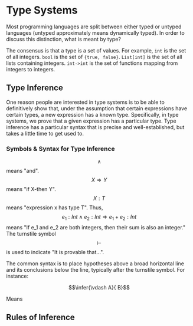 # Type Systems

Most programming languages are split between either typed or untyped languages (untyped approximately
means dynamically typed). In order to discuss this distinction, what is meant by type?

The consensus is that a type is a set of values. For example, `int` is the set of all integers.
`bool` is the set of `{true, false}`. `List[int]` is the set of all lists containing integers.
`int->int` is the set of functions mapping from integers to integers.

## Type Inference

One reason people are interested in type systems is to be able to definitively show that, under the assumption
that certain expressions have certain types, a new expression has a known type. Specifically, in type systems,
we prove that a given expression has a particular type. Type inference has a particular syntax that is 
precise and well-established, but takes a little time to get used to.

### Symbols & Syntax for Type Inference

$$\land$$ means "and". $$X \Rightarrow Y$$ means "if X-then Y". $$X:T$$ means "expression x has type T".
Thus, $$e_1: Int \land e_2: Int \Rightarrow e_1+e_2: Int$$ means "If e_1 and e_2 are both integers, then
their sum is also an integer."  The turnstile symbol $$\vdash$$ is used to indicate "It is provable that...".

The common syntax is to place hypotheses above a broad horizontal line and its conclusions below the line,
 typically after the turnstile symbol. For instance:

$$\infer{\vdash A}{ B}$$

Means 

## Rules of Inference
